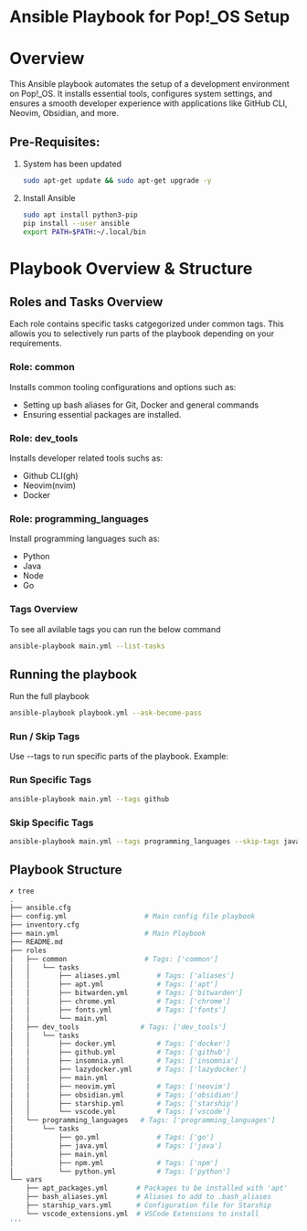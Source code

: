 # Ansible Playbook for Pop!_OS Setup

# Overview

This Ansible playbook automates the setup of a development environment on Pop!_OS. It installs essential tools, configures system settings, and ensures a smooth developer experience with applications like GitHub CLI, Neovim, Obsidian, and more.


## Pre-Requisites:

1. System has been updated
    ```sh
    sudo apt-get update && sudo apt-get upgrade -y
    ```
2. Install Ansible
    ```sh
    sudo apt install python3-pip
    pip install --user ansible
    export PATH=$PATH:~/.local/bin
    ```


# Playbook Overview & Structure

## Roles and Tasks Overview

Each role contains specific tasks catgegorized under common tags. This allowis you to selectively run parts of the playbook depending on your requirements.

### Role: common
Installs common tooling configurations and options such as:
- Setting up bash aliases for Git, Docker and general commands
- Ensuring essential packages are installed.

### Role: dev_tools
Installs developer related tools suchs as:
- Github CLI(gh)
- Neovim(nvim)
- Docker

### Role: programming_languages
Install programming languages such as:
- Python
- Java
- Node
- Go

### Tags Overview

To see all avilable tags you can run the below command
```sh
ansible-playbook main.yml --list-tasks
```

## Running the playbook

Run the full playbook

```bash
ansible-playbook playbook.yml --ask-become-pass
```

### Run / Skip Tags
Use --tags <tagname> to run specific parts of the playbook. Example:

### Run Specific Tags
```sh
ansible-playbook main.yml --tags github
```

### Skip Specific Tags

```sh
ansible-playbook main.yml --tags programming_languages --skip-tags java
```


## Playbook Structure

```sh
✗ tree
.
├── ansible.cfg
├── config.yml                   # Main config file playbook
├── inventory.cfg
├── main.yml                     # Main Playbook
├── README.md
├── roles
│   ├── common                   # Tags: ['common']
│   │   └── tasks
│   │       ├── aliases.yml         # Tags: ['aliases']
│   │       ├── apt.yml             # Tags: ['apt']
│   │       ├── bitwarden.yml       # Tags: ['bitwarden']
│   │       ├── chrome.yml          # Tags: ['chrome']
│   │       ├── fonts.yml           # Tags: ['fonts']
│   │       └── main.yml
│   ├── dev_tools               # Tags: ['dev_tools']
│   │   └── tasks
│   │       ├── docker.yml          # Tags: ['docker']
│   │       ├── github.yml          # Tags: ['github']
│   │       ├── insomnia.yml        # Tags: ['insomnia']
│   │       ├── lazydocker.yml      # Tags: ['lazydocker']
│   │       ├── main.yml            
│   │       ├── neovim.yml          # Tags: ['neovim']
│   │       ├── obsidian.yml        # Tags: ['obsidian']
│   │       ├── starship.yml        # Tags: ['starship']
│   │       └── vscode.yml          # Tags: ['vscode']
│   └── programming_languages   # Tags: ['programming_languages']
│       └── tasks
│           ├── go.yml              # Tags: ['go']
│           ├── java.yml            # Tags: ['java']
│           ├── main.yml            
│           ├── npm.yml             # Tags: ['npm']
│           └── python.yml          # Tags: ['python']
└── vars
    ├── apt_packages.yml       # Packages to be installed with 'apt'
    ├── bash_aliases.yml       # Aliases to add to .bash_aliases
    ├── starship_vars.yml      # Configuration file for Starship
    └── vscode_extensions.yml  # VSCode Extensions to install
'''